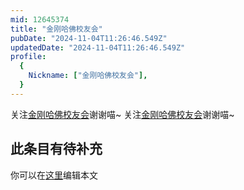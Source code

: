 ```yaml
---
mid: 12645374
title: "金刚哈佛校友会"
pubDate: "2024-11-04T11:26:46.549Z"
updatedDate: "2024-11-04T11:26:46.549Z"
profile:
  {
    Nickname: ["金刚哈佛校友会"],
  }
---
```


关注[金刚哈佛校友会](https://space.bilibili.com/12645374)谢谢喵~ 关注[金刚哈佛校友会](https://space.bilibili.com/12645374)谢谢喵~

## 此条目有待补充
你可以在[这里](https://github.com/Yuhanawa/VTuber.ICU-Content/edit/master/v/金刚哈佛校友会/index.md)编辑本文
